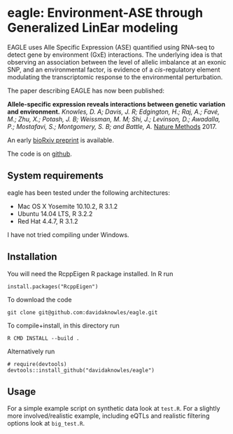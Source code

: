 eagle: Environment-ASE through Generalized LinEar modeling
====

EAGLE uses Alle Specific Expression (ASE) quantified using RNA-seq to detect gene by environment (GxE) interactions. The underlying idea is that observing an association between the level of allelic imbalance at an exonic SNP, and an environmental factor, is evidence of a *cis*-regulatory element modulating the transcriptomic response to the environmental perturbation. 

The paper describing EAGLE has now been published:

**Allele-specific expression reveals interactions between genetic variation and environment.**
*Knowles, D. A; Davis, J. R; Edgington, H.; Raj, A.; Favé, M.; Zhu, X.; Potash, J. B; Weissman, M. M; Shi, J.; Levinson, D.; Awadalla, P.; Mostafavi, S.; Montgomery, S. B; and Battle, A.*
[Nature Methods](http://www.nature.com/nmeth/journal/vaop/ncurrent/full/nmeth.4298.html) 2017.

An early [bioRxiv preprint](http://biorxiv.org/content/early/2015/09/13/025874) is available. 

The code is on [github](https://github.com/davidaknowles/eagle). 

## System requirements

eagle has been tested under the following architectures: 
* Mac OS X Yosemite 10.10.2, R 3.1.2
* Ubuntu 14.04 LTS, R 3.2.2
* Red Hat 4.4.7, R 3.1.2  

I have not tried compiling under Windows. 

## Installation

You will need the RcppEigen R package installed. In R run

`install.packages("RcppEigen")`

To download the code

`git clone git@github.com:davidaknowles/eagle.git`

To compile+install, in this directory run

`R CMD INSTALL --build .`

Alternatively run 
```
# require(devtools)
devtools::install_github("davidaknowles/eagle")
```

## Usage

For a simple example script on synthetic data look at `test.R`. For a slightly more involved/realistic example, including eQTLs and realistic filtering options look at `big_test.R`. 

